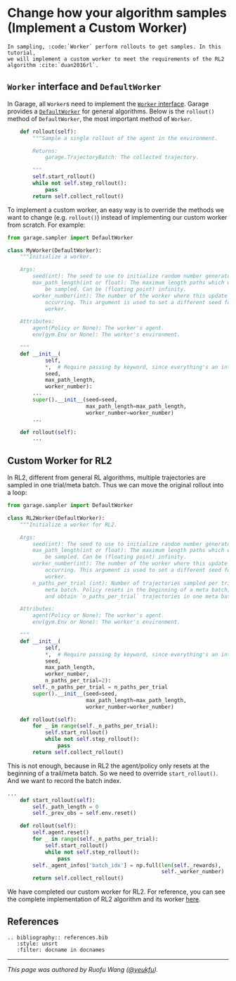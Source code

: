 # Change how your algorithm samples (Implement a Custom Worker)

```eval_rst
In sampling, :code:`Worker` perform rollouts to get samples. In this tutorial,
we will implement a custom worker to meet the requirements of the RL2
algorithm :cite:`duan2016rl`.
```

## `Worker` interface and `DefaultWorker`

In Garage, all `Worker`s need to implement the [`Worker` interface](https://garage.readthedocs.io/en/latest/_autoapi/garage/sampler/index.html#garage.sampler.Worker).
Garage provides a [`DefaultWorker`](https://garage.readthedocs.io/en/latest/_autoapi/garage/sampler/index.html#garage.sampler.DefaultWorker)
for general algorithms. Below is the `rollout()` method of `DefaultWorker`, the
most important method of `Worker`.

```py
    def rollout(self):
        """Sample a single rollout of the agent in the environment.

        Returns:
            garage.TrajectoryBatch: The collected trajectory.

        """
        self.start_rollout()
        while not self.step_rollout():
            pass
        return self.collect_rollout()
```

To implement a custom worker, an easy way is to override the methods we want to
change (e.g. `rollout()`) instead of implementing our custom worker from
scratch. For example:

```py
from garage.sampler import DefaultWorker

class MyWorker(DefaultWorker):
    """Initialize a worker.

    Args:
        seed(int): The seed to use to initialize random number generators.
        max_path_length(int or float): The maximum length paths which will
            be sampled. Can be (floating point) infinity.
        worker_number(int): The number of the worker where this update is
            occurring. This argument is used to set a different seed for each
            worker.

    Attributes:
        agent(Policy or None): The worker's agent.
        env(gym.Env or None): The worker's environment.

    """
    def __init__(
            self,
            *,  # Require passing by keyword, since everything's an int.
            seed,
            max_path_length,
            worker_number):
        ...
        super().__init__(seed=seed,
                         max_path_length=max_path_length,
                         worker_number=worker_number)
        ...

    def rollout(self):
        ...
```

## Custom Worker for RL2

In RL2, different from general RL algorithms, multiple trajectories are sampled
in one trial/meta batch. Thus we can move the original rollout into a loop:

```py
from garage.sampler import DefaultWorker

class RL2Worker(DefaultWorker):
    """Initialize a worker for RL2.

    Args:
        seed(int): The seed to use to initialize random number generators.
        max_path_length(int or float): The maximum length paths which will
            be sampled. Can be (floating point) infinity.
        worker_number(int): The number of the worker where this update is
            occurring. This argument is used to set a different seed for each
            worker.
        n_paths_per_trial (int): Number of trajectories sampled per trial/
            meta batch. Policy resets in the beginning of a meta batch,
            and obtain `n_paths_per_trial` trajectories in one meta batch.

    Attributes:
        agent(Policy or None): The worker's agent.
        env(gym.Env or None): The worker's environment.

    """
    def __init__(
            self,
            *,  # Require passing by keyword, since everything's an int.
            seed,
            max_path_length,
            worker_number,
            n_paths_per_trial=2):
        self._n_paths_per_trial = n_paths_per_trial
        super().__init__(seed=seed,
                         max_path_length=max_path_length,
                         worker_number=worker_number)

    def rollout(self):
        for _ in range(self._n_paths_per_trial):
            self.start_rollout()
            while not self.step_rollout():
                pass
        return self.collect_rollout()
```

This is not enough, because in RL2 the agent/policy only resets at the beginning
of a trail/meta batch. So we need to override `start_rollout()`. And we want to
record the batch index.

```py
...
    def start_rollout(self):
        self._path_length = 0
        self._prev_obs = self.env.reset()

    def rollout(self):
        self.agent.reset()
        for _ in range(self._n_paths_per_trial):
            self.start_rollout()
            while not self.step_rollout():
                pass
        self._agent_infos['batch_idx'] = np.full(len(self._rewards),
                                                 self._worker_number)
        return self.collect_rollout()
```

We have completed our custom worker for RL2. For reference, you can see the
complete implementation of RL2 algorithm and its worker [here](https://github.com/rlworkgroup/garage/blob/master/src/garage/tf/algos/rl2.py).

## References

```eval_rst
.. bibliography:: references.bib
   :style: unsrt
   :filter: docname in docnames
```

----
*This page was authored by Ruofu Wang ([@yeukfu](https://github.com/yeukfu)).*
